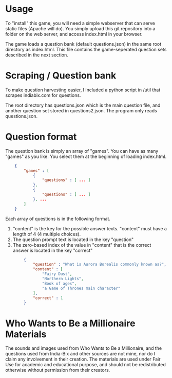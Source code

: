 # Usage

To "install" this game, you will need a simple webserver that can serve static files (Apache will do). You simply upload this git repository into a folder on the web server, and access index.html in your browser.

The game loads a question bank (default questions.json) in the same root directory as index.html. This file contains the game-seperated question sets described in the next section.

# Scraping / Question bank

To make question harvesting easier, I included a python script in /util that scrapes indiabix.com for questions.

The root directory has questions.json which is the main question file, and another question set stored in questions2.json. The program only reads questions.json.

# Question format

The question bank is simply an array of "games". You can have as many "games" as you like. You select them at the beginning of loading index.html.

```json
    {
    	"games" : [
    		{
    			"questions" : [ ... ]
    		},
    		{
    			"questions" : [ ... ]
    		}, ...
    	]
    }
```

Each array of questions is in the following format.

1.  "content" is the key for the possible answer texts. "content" must have a length of 4 (4 multiple choices).
2.  The question prompt text is located in the key "question"
3.  The zero-based index of the value in "content" that is the correct answer is located in the key "correct"

```json
        {
            "question" : "What is Aurora Borealis commonly known as?",
            "content" : [
                "Fairy Dust",
                "Northern Lights",
                "Book of ages",
                "a Game of Thrones main character"
            ],
            "correct" : 1
        }
```

# Who Wants to Be a Millionaire Materials

The sounds and images used from Who Wants to Be a Millionaire, and the questions used from India-Bix and other sources are not mine, nor do I claim any involvement in their creation. The materials are used under Fair Use for academic and educational purpose, and should not be redistributed otherwise without permission from their creators.

